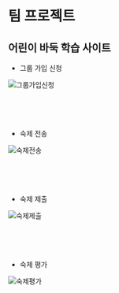 <h1>팀 프로젝트</h1>
<h2>어린이 바둑 학습 사이트</h2>

- 그룹 가입 신청 

![그룹가입신청](https://github.com/sdgbkdfl/sdgbkdfl/assets/127763750/2724b6c2-177d-4c04-8821-826c445d0ec4)

<br>
<br>
<br>

- 숙제 전송
  
![숙제전송](https://github.com/sdgbkdfl/sdgbkdfl/assets/127763750/42ef5628-b619-46d1-a4e4-86bf01cc9090)

<br>
<br>
<br>


- 숙제 제출
  
![숙제제출](https://github.com/sdgbkdfl/sdgbkdfl/assets/127763750/5a308a3d-6173-481f-b7a2-01c7835b1e0e)

  
<br>
<br>
<br>


- 숙제 평가

![숙제평가](https://github.com/sdgbkdfl/sdgbkdfl/assets/127763750/19fa1f35-d0c0-482c-af29-03e36ca739e9)
